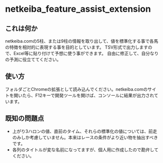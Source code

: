 # netkeiba_feature_assist_extension
## これは何か
netkeiba.comの5柱、または9柱の情報を取り出して、値を標準化する事で各馬の特徴を相対的に表現する事を目的としています。
TSV形式で出力しますので、Excel等に貼り付けて予想に使う事ができます。
自由に修正して、自分なりの予測に役立ててください。
## 使い方
フォルダごとChromeの拡張として読み込んでください。netkeiba.comのサイトを開いたら、F12キーで開発ツールを開けば、コンソールに結果が出力されています。
## 既知の問題点
- 上がり3ハロンの値、直前のタイム、それらの標準化の値については、前走のみしか考慮していません。本来はレースの条件がより近い物を抽出すべきです。
- 各列のタイトルが変な名前になってますが、個人用に作成したので勘弁してください。
